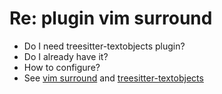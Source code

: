 # Re: plugin vim surround
- Do I need treesitter-textobjects plugin?
- Do I already have it?
- How to configure?
- See [vim surround](https://github.com/kylechui/nvim-surround) and [treesitter-textobjects](https://github.com/nvim-treesitter/nvim-treesitter-textobjects)
